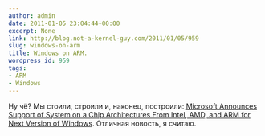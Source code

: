```yaml
---
author: admin
date: 2011-01-05 23:04:44+00:00
excerpt: None
link: http://blog.not-a-kernel-guy.com/2011/01/05/959
slug: windows-on-arm
title: Windows on ARM.
wordpress_id: 959
tags:
- ARM
- Windows
---
```


Ну чё? Мы стоили, строили и, наконец, построили: [Microsoft Announces Support of System on a Chip Architectures From Intel, AMD, and ARM for Next Version of Windows](http://www.microsoft.com/presspass/press/2011/jan11/01-05SOCsupport.mspx). Отличная новость, я считаю.
